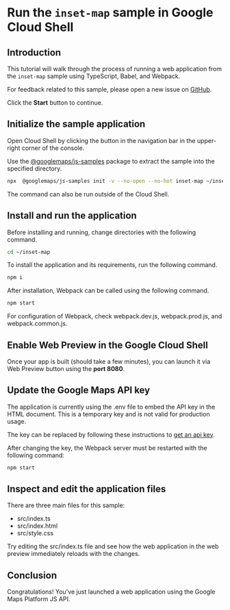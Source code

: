 # Run the `inset-map` sample in Google Cloud Shell

<walkthrough-tutorial-duration duration="10"/>

## Introduction

This tutorial will walk through the process of running a web application from
the `inset-map` sample using TypeScript, Babel, and Webpack.

For feedback related to this sample, please open a new issue on
[GitHub](https://github.com/googlemaps/js-samples/issues).

Click the **Start** button to continue.

## Initialize the sample application

Open Cloud Shell by clicking the
<walkthrough-cloud-shell-icon></walkthrough-cloud-shell-icon> button in the
navigation bar in the upper-right corner of the console.

Use the [@googlemaps/js-samples](https://www.npmjs.com/package/@googlemaps/js-samples) package to
extract the sample into the specified directory.

```bash
npx  @googlemaps/js-samples init -v --no-open --no-hot inset-map ~/inset-map
```

The command can also be run outside of the Cloud Shell.

## Install and run the application

Before installing and running, change directories with the following command.

```bash
cd ~/inset-map
```

To install the application and its requirements, run the following command.

```bash
npm i
```

After installation, Webpack can be called using the following command.

```bash
npm start
```

For configuration of Webpack, check
<walkthrough-editor-open-file filePath="inset-map/webpack.dev.js">webpack.dev.js</walkthrough-editor-open-file>,
<walkthrough-editor-open-file filePath="inset-map/webpack.prod.js">webpack.prod.js</walkthrough-editor-open-file>,
and
<walkthrough-editor-open-file filePath="inset-map/webpack.common.js">webpack.common.js</walkthrough-editor-open-file>.

## Enable Web Preview in the Google Cloud Shell

Once your app is built (should take a few minutes), you can launch it via
<walkthrough-spotlight-pointer target="cloudshell" spotlightId="devshell-web-preview-button">Web
Preview button</walkthrough-spotlight-pointer> using the **port 8080**.

## Update the Google Maps API key

The application is currently using the
<walkthrough-editor-open-file filePath="inset-map/.env">.env</walkthrough-editor-open-file>
file to embed the API key in the HTML document. This is a temporary key and is
not valid for production usage.

The key can be replaced by following these instructions to
[get an api key](https://developers.google.com/maps/documentation/javascript/get-api-key).

After changing the key, the Webpack server must be restarted with the following
command:

```bash
npm start
```

## Inspect and edit the application files

There are three main files for this sample:

*   <walkthrough-editor-open-file filePath="inset-map/src/index.ts">src/index.ts</walkthrough-editor-open-file>
*   <walkthrough-editor-open-file filePath="inset-map/src/index.html">src/index.html</walkthrough-editor-open-file>
*   <walkthrough-editor-open-file filePath="inset-map/src/style.css">src/style.css</walkthrough-editor-open-file>

Try editing the <walkthrough-editor-open-file filePath="inset-map/src/index.ts">src/index.ts</walkthrough-editor-open-file> file and see how the web application in the web preview immediately reloads with the changes.

## Conclusion

<walkthrough-conclusion-trophy></walkthrough-conclusion-trophy>

Congratulations! You've just launched a web application using the Google Maps
Platform JS API.
